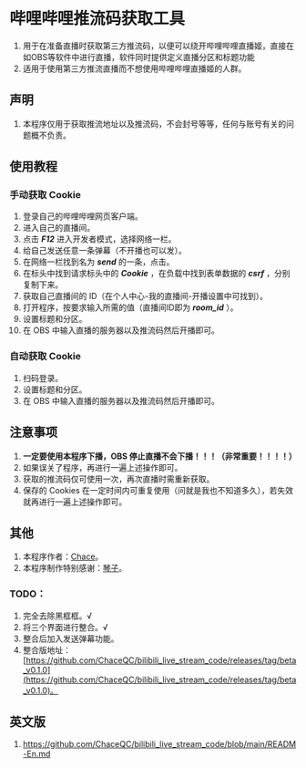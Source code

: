 # 哔哩哔哩推流码获取工具
1. 用于在准备直播时获取第三方推流码，以便可以绕开哔哩哔哩直播姬，直接在如OBS等软件中进行直播，软件同时提供定义直播分区和标题功能
2. 适用于使用第三方推流直播而不想使用哔哩哔哩直播姬的人群。

## 声明

1. 本程序仅用于获取推流地址以及推流码，不会封号等等，任何与账号有关的问题概不负责。

## 使用教程

### 手动获取 Cookie

1. 登录自己的哔哩哔哩网页客户端。
2. 进入自己的直播间。
3. 点击 ***F12*** 进入开发者模式，选择网络一栏。
4. 给自己发送任意一条弹幕（不开播也可以发）。
5. 在网络一栏找到名为 ***send*** 的一条，点击。
6. 在标头中找到请求标头中的 ***Cookie*** ，在负载中找到表单数据的 ***csrf*** ，分别复制下来。
7. 获取自己直播间的 ID（在个人中心-我的直播间-开播设置中可找到）。
8. 打开程序，按要求输入所需的值（直播间ID即为 ***room_id*** ）。
9. 设置标题和分区。
10. 在 OBS 中输入直播的服务器以及推流码然后开播即可。

### 自动获取 Cookie

1. 扫码登录。
2. 设置标题和分区。
3. 在 OBS 中输入直播的服务器以及推流码然后开播即可。

## 注意事项

1. **一定要使用本程序下播，OBS 停止直播不会下播！！！（非常重要！！！！）**
2. 如果误关了程序，再进行一遍上述操作即可。
3. 获取的推流码仅可使用一次，再次直播时需重新获取。
4. 保存的 Cookies 在一定时间内可重复使用（问就是我也不知道多久），若失效就再进行一遍上述操作即可。

## 其他

1. 本程序作者：[Chace](https://github.com/ChaceQC)。  
2. 本程序制作特别感谢：[琴子](https://github.com/Truble-Maker)。
### TODO：
1. 完全去除黑框框。√
2. 将三个界面进行整合。√
3. 整合后加入发送弹幕功能。
4. 整合版地址：[https://github.com/ChaceQC/bilibili_live_stream_code/releases/tag/beta_v0.1.0](https://github.com/ChaceQC/bilibili_live_stream_code/releases/tag/beta_v0.1.0)。

## 英文版
1. https://github.com/ChaceQC/bilibili_live_stream_code/blob/main/READM-En.md
